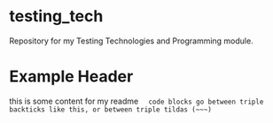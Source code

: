 # testing_tech
Repository for my Testing Technologies and Programming module.

# Example Header  
this is some content for my readme
```   code blocks go between triple backticks like this, or between triple tildas (~~~)   ```